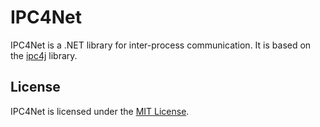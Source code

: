 ﻿# IPC4Net

IPC4Net is a .NET library for inter-process communication.
It is based on the [ipc4j](https://github.com/dreamlike-ocean/ipc4j) library.

## License

IPC4Net is licensed under the [MIT License](LICENSE).